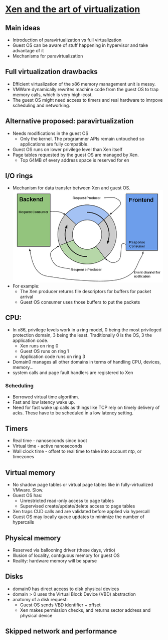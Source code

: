 # [Xen and the art of virtualization](http://www.cl.cam.ac.uk/research/srg/netos/papers/2003-xensosp.pdf)

## Main ideas

* Introduction of paravirtualization vs full virtualization
* Guest OS can be aware of stuff happening in hypervisor and take advantage of it
* Mechanisms for paravirtualization

## Full virtualization drawbacks
* Efficient virtualization of the x86 memory management unit is messy.
* VMWare dynamically rewrites machine code from the guest OS to trap memory calls, which is very high-cost.
* The guest OS might need access to timers and real hardware to imrpove scheduling and networking.

## Alternative proposed: paravirtualization
* Needs modifications in the guest OS
  * Only the kernel. The programmer APIs remain untouched so applications are fully compatible.
* Guest OS runs on lower privilege level than Xen itself
* Page tables requested by the guest OS are managed by Xen.
  * Top 64MB of every address space is reserved for en

## I/O rings
* Mechanism for data transfer between Xen and guest OS.
![ioring](iorings.png)
* For example:
  * The Xen producer returns file descriptors for buffers for packet arrival
  * Guest OS consumer uses those buffers to put the packets

## CPU:
* In x86, privilege levels work in a ring model, 0 being the most privileged protection domain, 3 being the least. Traditionally 0 is the OS, 3 the application code.
  * Xen runs on ring 0
  * Guest OS runs on ring 1
  * Application code runs on ring 3
* Domain0 manages all other domains in terms of handling CPU, devices, memory...
* system calls and page fault handlers are registered to Xen

### Scheduling
* Borrowed virtual time algorithm.
* Fast and low latency wake up.
* Need for fast wake up calls as things like TCP rely on timely delivery of acks. These have to be scheduled in a low latency setting.

## Timers
* Real time - nanoseconds since boot
* Virtual time - active nanoseconds
* Wall clock time - offset to real time to take into account ntp, or timezones

## Virtual memory
* No shadow page tables or virtual page tables like in fully-virtualized VMware. Slow.
* Guest OS has:
  * Unrestricted read-only access to page tables
  * Supervised create/update/delete access to page tables
* Xen traps CUD calls and are validated before applied via hypercall
* Guest OS may locally queue updates to minimize the number of hypercalls

## Physical memory
* Reserved via ballooning driver (these days, virtio)
* Illusion of locality, contiguous memory for guest OS
* Reality: hardware memory will be sparse

## Disks
* domain0 has direct access to disk physical devices
* domain > 0 uses the Virtual Block Device (VBD) abstraction
* anatomy of a disk request:
  * Guest OS sends VBD identifier + offset
  * Xen makes permission checks, and returns sector address and physical device

## Skipped network and performance
